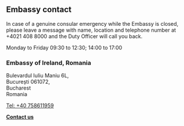 ## Embassy contact

In case of a genuine consular emergency while the Embassy is closed, please leave a message with name, location and telephone number at +4021 408 8000 and the Duty Officer will call you back.

Monday to Friday 09:30 to 12:30; 14:00 to 17:00

### Embassy of Ireland, Romania

Bulevardul Iuliu Maniu 6L,   
București 061072,   
Bucharest   
Romania

[Tel: +40 758611959](tel:+40758611959)

[**Contact us**](/en/romania/bucharest/contact/)